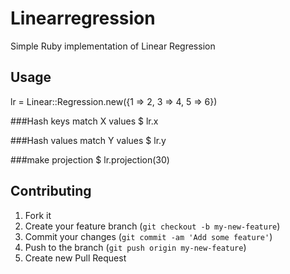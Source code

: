 # Linearregression

Simple Ruby implementation of Linear Regression 

## Usage

lr = Linear::Regression.new({1 => 2, 3 => 4, 5 => 6})

###Hash keys match X values
$ lr.x

###Hash values match Y values
$ lr.y

###make projection
$ lr.projection(30)

## Contributing

1. Fork it
2. Create your feature branch (`git checkout -b my-new-feature`)
3. Commit your changes (`git commit -am 'Add some feature'`)
4. Push to the branch (`git push origin my-new-feature`)
5. Create new Pull Request
